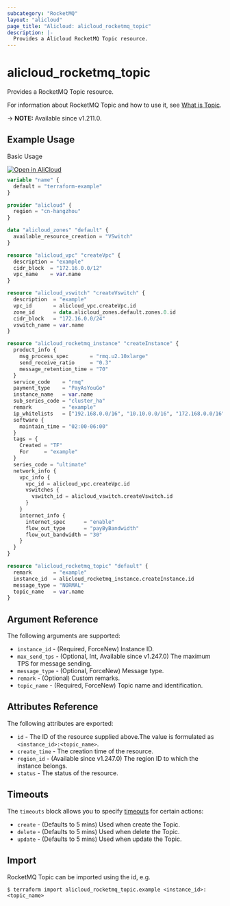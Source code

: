 ```yaml
---
subcategory: "RocketMQ"
layout: "alicloud"
page_title: "Alicloud: alicloud_rocketmq_topic"
description: |-
  Provides a Alicloud RocketMQ Topic resource.
---
```


# alicloud_rocketmq_topic

Provides a RocketMQ Topic resource. 

For information about RocketMQ Topic and how to use it, see [What is Topic](https://www.alibabacloud.com/help/en/apsaramq-for-rocketmq/cloud-message-queue-rocketmq-5-x-series/developer-reference/api-rocketmq-2022-08-01-createtopic).

-> **NOTE:** Available since v1.211.0.

## Example Usage

Basic Usage

<div style="display: block;margin-bottom: 40px;"><div class="oics-button" style="float: right;position: absolute;margin-bottom: 10px;">
  <a href="https://api.aliyun.com/terraform?resource=alicloud_rocketmq_topic&exampleId=cc041f76-f391-834e-7ab8-73ce42034f311cd55635&activeTab=example&spm=docs.r.rocketmq_topic.0.cc041f76f3&intl_lang=EN_US" target="_blank">
    <img alt="Open in AliCloud" src="https://img.alicdn.com/imgextra/i1/O1CN01hjjqXv1uYUlY56FyX_!!6000000006049-55-tps-254-36.svg" style="max-height: 44px; max-width: 100%;">
  </a>
</div></div>

```terraform
variable "name" {
  default = "terraform-example"
}

provider "alicloud" {
  region = "cn-hangzhou"
}

data "alicloud_zones" "default" {
  available_resource_creation = "VSwitch"
}

resource "alicloud_vpc" "createVpc" {
  description = "example"
  cidr_block  = "172.16.0.0/12"
  vpc_name    = var.name
}

resource "alicloud_vswitch" "createVswitch" {
  description  = "example"
  vpc_id       = alicloud_vpc.createVpc.id
  zone_id      = data.alicloud_zones.default.zones.0.id
  cidr_block   = "172.16.0.0/24"
  vswitch_name = var.name
}

resource "alicloud_rocketmq_instance" "createInstance" {
  product_info {
    msg_process_spec       = "rmq.u2.10xlarge"
    send_receive_ratio     = "0.3"
    message_retention_time = "70"
  }
  service_code    = "rmq"
  payment_type    = "PayAsYouGo"
  instance_name   = var.name
  sub_series_code = "cluster_ha"
  remark          = "example"
  ip_whitelists   = ["192.168.0.0/16", "10.10.0.0/16", "172.168.0.0/16"]
  software {
    maintain_time = "02:00-06:00"
  }
  tags = {
    Created = "TF"
    For     = "example"
  }
  series_code = "ultimate"
  network_info {
    vpc_info {
      vpc_id = alicloud_vpc.createVpc.id
      vswitches {
        vswitch_id = alicloud_vswitch.createVswitch.id
      }
    }
    internet_info {
      internet_spec      = "enable"
      flow_out_type      = "payByBandwidth"
      flow_out_bandwidth = "30"
    }
  }
}

resource "alicloud_rocketmq_topic" "default" {
  remark       = "example"
  instance_id  = alicloud_rocketmq_instance.createInstance.id
  message_type = "NORMAL"
  topic_name   = var.name
}
```

## Argument Reference

The following arguments are supported:
* `instance_id` - (Required, ForceNew) Instance ID.
* `max_send_tps` - (Optional, Int, Available since v1.247.0) The maximum TPS for message sending.
* `message_type` - (Optional, ForceNew) Message type.
* `remark` - (Optional) Custom remarks.
* `topic_name` - (Required, ForceNew) Topic name and identification.

## Attributes Reference

The following attributes are exported:
* `id` - The ID of the resource supplied above.The value is formulated as `<instance_id>:<topic_name>`.
* `create_time` - The creation time of the resource.
* `region_id` - (Available since v1.247.0) The region ID to which the instance belongs.
* `status` - The status of the resource.

## Timeouts

The `timeouts` block allows you to specify [timeouts](https://developer.hashicorp.com/terraform/language/resources/syntax#operation-timeouts) for certain actions:
* `create` - (Defaults to 5 mins) Used when create the Topic.
* `delete` - (Defaults to 5 mins) Used when delete the Topic.
* `update` - (Defaults to 5 mins) Used when update the Topic.

## Import

RocketMQ Topic can be imported using the id, e.g.

```shell
$ terraform import alicloud_rocketmq_topic.example <instance_id>:<topic_name>
```